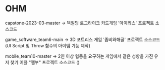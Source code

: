 # OHM
capstone-2023-03-master -> 덱빌딩 로그라이크 카드게임 '아이리스' 프로젝트 소스코드

game_software_team6-main -> 3D 포트리스 게임 '좀비와해골' 프로젝트 소스코드(UI Script 및 Throw 함수의 아이템 기능 제작)

mobile_team10-master -> 2인 이상 협동을 요구하는 게임에서 같은 성향을 가진 유저 찾기 어플 "껨부" 프로젝트 소스코드 ()
